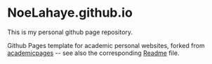 # NoeLahaye.github.io

This is my personal github page repository.

Github Pages template for academic personal websites, forked from [academicpages](https://github.com/academicpages/academicpages.github.io) 
-- see also the corresponding [Readme](README_academicpages.md) file.

